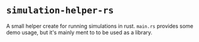 # `simulation-helper-rs`

A small helper create for running simulations in rust.
`main.rs` provides some demo usage, but it's mainly ment to to be used as a library.
